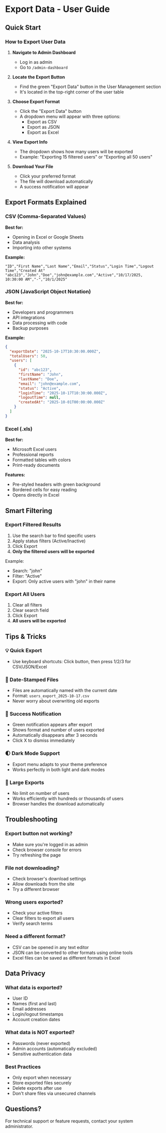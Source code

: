 # Export Data - User Guide

## Quick Start

### How to Export User Data

1. **Navigate to Admin Dashboard**

   - Log in as admin
   - Go to `/admin-dashboard`

2. **Locate the Export Button**

   - Find the green "Export Data" button in the User Management section
   - It's located in the top-right corner of the user table

3. **Choose Export Format**

   - Click the "Export Data" button
   - A dropdown menu will appear with three options:
     - Export as CSV
     - Export as JSON
     - Export as Excel

4. **View Export Info**

   - The dropdown shows how many users will be exported
   - Example: "Exporting 15 filtered users" or "Exporting all 50 users"

5. **Download Your File**
   - Click your preferred format
   - The file will download automatically
   - A success notification will appear

## Export Formats Explained

### CSV (Comma-Separated Values)

**Best for:**

- Opening in Excel or Google Sheets
- Data analysis
- Importing into other systems

**Example:**

```
"ID","First Name","Last Name","Email","Status","Login Time","Logout Time","Created At"
"abc123","John","Doe","john@example.com","Active","10/17/2025, 10:30:00 AM","-","10/1/2025"
```

### JSON (JavaScript Object Notation)

**Best for:**

- Developers and programmers
- API integrations
- Data processing with code
- Backup purposes

**Example:**

```json
{
  "exportDate": "2025-10-17T10:30:00.000Z",
  "totalUsers": 50,
  "users": [
    {
      "id": "abc123",
      "firstName": "John",
      "lastName": "Doe",
      "email": "john@example.com",
      "status": "Active",
      "loginTime": "2025-10-17T10:30:00.000Z",
      "logoutTime": null,
      "createdAt": "2025-10-01T00:00:00.000Z"
    }
  ]
}
```

### Excel (.xls)

**Best for:**

- Microsoft Excel users
- Professional reports
- Formatted tables with colors
- Print-ready documents

**Features:**

- Pre-styled headers with green background
- Bordered cells for easy reading
- Opens directly in Excel

## Smart Filtering

### Export Filtered Results

1. Use the search bar to find specific users
2. Apply status filters (Active/Inactive)
3. Click Export
4. **Only the filtered users will be exported**

Example:

- Search: "john"
- Filter: "Active"
- Export: Only active users with "john" in their name

### Export All Users

1. Clear all filters
2. Clear search field
3. Click Export
4. **All users will be exported**

## Tips & Tricks

### 💡 Quick Export

- Use keyboard shortcuts: Click button, then press 1/2/3 for CSV/JSON/Excel

### 📅 Date-Stamped Files

- Files are automatically named with the current date
- Format: `users_export_2025-10-17.csv`
- Never worry about overwriting old exports

### 🔔 Success Notification

- Green notification appears after export
- Shows format and number of users exported
- Automatically disappears after 3 seconds
- Click X to dismiss immediately

### 🌓 Dark Mode Support

- Export menu adapts to your theme preference
- Works perfectly in both light and dark modes

### 🚀 Large Exports

- No limit on number of users
- Works efficiently with hundreds or thousands of users
- Browser handles the download automatically

## Troubleshooting

### Export button not working?

- Make sure you're logged in as admin
- Check browser console for errors
- Try refreshing the page

### File not downloading?

- Check browser's download settings
- Allow downloads from the site
- Try a different browser

### Wrong users exported?

- Check your active filters
- Clear filters to export all users
- Verify search terms

### Need a different format?

- CSV can be opened in any text editor
- JSON can be converted to other formats using online tools
- Excel files can be saved as different formats in Excel

## Data Privacy

### What data is exported?

- User ID
- Names (first and last)
- Email addresses
- Login/logout timestamps
- Account creation dates

### What data is NOT exported?

- Passwords (never exported)
- Admin accounts (automatically excluded)
- Sensitive authentication data

### Best Practices

- Only export when necessary
- Store exported files securely
- Delete exports after use
- Don't share files via unsecured channels

## Questions?

For technical support or feature requests, contact your system administrator.
